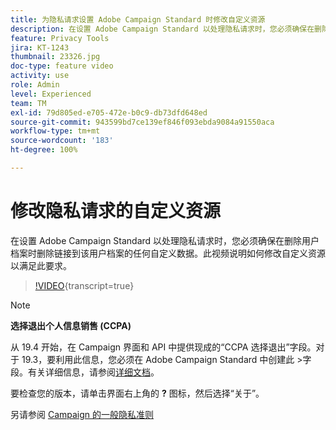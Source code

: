 ```yaml
---
title: 为隐私请求设置 Adobe Campaign Standard 时修改自定义资源
description: 在设置 Adobe Campaign Standard 以处理隐私请求时，您必须确保在删除用户档案时删除链接到该用户档案的任何自定义数据。此视频说明如何修改自定义资源以满足此要求。
feature: Privacy Tools
jira: KT-1243
thumbnail: 23326.jpg
doc-type: feature video
activity: use
role: Admin
level: Experienced
team: TM
exl-id: 79d805ed-e705-472e-b0c9-db73dfd648ed
source-git-commit: 943599bd7ce139ef846f093ebda9084a91550aca
workflow-type: tm+mt
source-wordcount: '183'
ht-degree: 100%

---
```


# 修改隐私请求的自定义资源

在设置 Adobe Campaign Standard 以处理隐私请求时，您必须确保在删除用户档案时删除链接到该用户档案的任何自定义数据。此视频说明如何修改自定义资源以满足此要求。

>[!VIDEO](https://video.tv.adobe.com/v/329500?learn=on&captions=chi_hans){transcript=true}

>[!NOTE]
>
>**选择退出个人信息销售 (CCPA)**
>
>从 19.4 开始，在 Campaign 界面和 API 中提供现成的“CCPA 选择退出”字段。对于 19.3，要利用此信息，您必须在 Adobe Campaign Standard 中创建此 >字段。有关详细信息，请参阅[详细文档](https://experienceleague.adobe.com/docs/campaign-standard/using/getting-started/privacy/privacy-requests.html?lang=zh-Hans#privacy-requests)。
>
> 要检查您的版本，请单击界面右上角的 **?** 图标，然后选择“关于”。

另请参阅 [Campaign 的一般隐私准则](https://experienceleague.adobe.com/docs/campaign-classic/using/getting-started/privacy/privacy-management.html?lang=zh-Hans)
